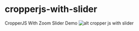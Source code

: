 # cropperjs-with-slider
CropperJS With Zoom Slider Demo
![alt cropper js with slider](https://www.logisticinfotech.com/wp-content/uploads/2018/08/CropperJSWithSlider.gif)
